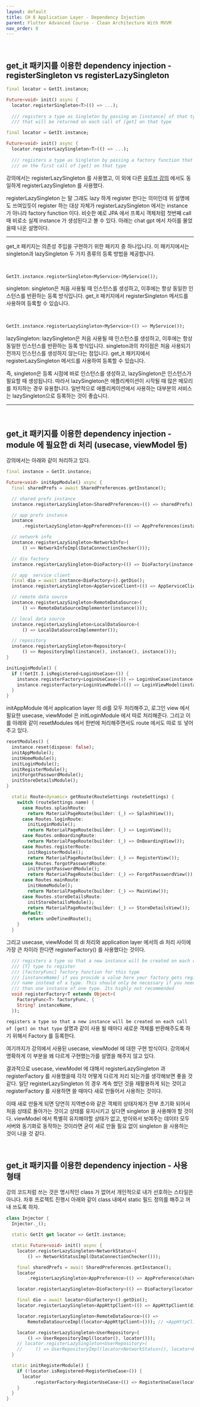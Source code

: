 ```yaml
---
layout: default
title: CH 8 Application Layer - Dependency Injection
parent: Flutter Advanced Course - Clean Architecture With MVVM
nav_order: 8
---
```


<br>

## get_it 패키지를 이용한 dependency injection - registerSingleton  vs registerLazySingleton 

```dart
final locator = GetIt.instance;

Future<void> init() async {
  locator.registerSingleton<T>(() => ...);
  
  /// registers a type as Singleton by passing an [instance] of that type
  /// that will be returned on each call of [get] on that type
```
```dart
final locator = GetIt.instance;

Future<void> init() async {
  locator.registerLazySingleton<T>(() => ...);
  
  /// registers a type as Singleton by passing a factory function that will be called
  /// on the first call of [get] on that type  
```

강의에서는 registerLazySingleton 를 사용했고, 이 외에 다른 [유투브 강의](https://www.youtube.com/watch?v=DbV5RV2HRUk) 에서도 동일하게 registerLazySingleton 를 사용했다.

registerLazySingleton 는 말 그래도 lazy 하게 register 한다는 의미인데 위 설명에도 쓰여있듯이 register 하는 대상 자체가 registerLazySingleton 에서는 instance 가 아니라
factory function 이다. 비슷한 예로 JPA 에서 프록시 객체처럼 첫번째 call 때 비로소 실제 instance 가 생성된다고 볼 수 있다. 아래는 chat gpt 에서 차이를 물었을때 나온 설명이다.

<hr>

get_it 패키지는 의존성 주입을 구현하기 위한 패키지 중 하나입니다. 이 패키지에서는 singleton과 lazySingleton 두 가지 종류의 등록 방법을 제공합니다.

<br>

```dart
GetIt.instance.registerSingleton<MyService>(MyService());
```

singleton: singleton은 처음 사용될 때 인스턴스를 생성하고, 이후에는 항상 동일한 인스턴스를 반환하는 등록 방식입니다. get_it 패키지에서 registerSingleton 메서드를 사용하여 등록할 수 있습니다.

<br>

```dart
GetIt.instance.registerLazySingleton<MyService>(() => MyService());
```

lazySingleton: lazySingleton은 처음 사용될 때 인스턴스를 생성하고, 이후에는 항상 동일한 인스턴스를 반환하는 등록 방식입니다.
singleton과의 차이점은 처음 사용되기 전까지 인스턴스를 생성하지 않는다는 점입니다. get_it 패키지에서 registerLazySingleton 메서드를 사용하여 등록할 수 있습니다.

즉, singleton은 등록 시점에 바로 인스턴스를 생성하고, lazySingleton은 인스턴스가 필요할 때 생성됩니다.
따라서 lazySingleton은 애플리케이션이 시작될 때 많은 메모리를 차지하는 경우 유용합니다. 일반적으로 애플리케이션에서 사용하는 대부분의 서비스는 lazySingleton으로 등록하는 것이 좋습니다.

<hr>

<br>

## get_it 패키지를 이용한 dependency injection - module 에 필요한 di 처리 (usecase, viewModel 등)

강의에서는 아래와 같이 처리하고 있다.

```dart
final instance = GetIt.instance;

Future<void> initAppModule() async {
  final sharedPrefs = await SharedPreferences.getInstance();

  // shared prefs instance
  instance.registerLazySingleton<SharedPreferences>(() => sharedPrefs);

  // app prefs instance
  instance
      .registerLazySingleton<AppPreferences>(() => AppPreferences(instance()));

  // network info
  instance.registerLazySingleton<NetworkInfo>(
      () => NetworkInfoImpl(DataConnectionChecker()));

  // dio factory
  instance.registerLazySingleton<DioFactory>(() => DioFactory(instance()));

  // app  service client
  final dio = await instance<DioFactory>().getDio();
  instance.registerLazySingleton<AppServiceClient>(() => AppServiceClient(dio));

  // remote data source
  instance.registerLazySingleton<RemoteDataSource>(
      () => RemoteDataSourceImplementer(instance()));

  // local data source
  instance.registerLazySingleton<LocalDataSource>(
      () => LocalDataSourceImplementer());

  // repository
  instance.registerLazySingleton<Repository>(
      () => RepositoryImpl(instance(), instance(), instance()));
}

initLoginModule() {
  if (!GetIt.I.isRegistered<LoginUseCase>()) {
    instance.registerFactory<LoginUseCase>(() => LoginUseCase(instance()));
    instance.registerFactory<LoginViewModel>(() => LoginViewModel(instance()));
  }
}
```

initAppModule 에서 application layer 의 di를 모두 처리해주고, 로그인 view 에서 필요한 usecase, viewModel 은 initLoginModule 에서 따로 처리해준다.
그리고 이를 아래와 같이 resetModules 에서 한번에 처리해주면서도 route 에서도 따로 또 넣어주고 있다.

```dart
resetModules() {
  instance.reset(dispose: false);
  initAppModule();
  initHomeModule();
  initLoginModule();
  initRegisterModule();
  initForgotPasswordModule();
  initStoreDetailsModule();
}
```
```dart
  static Route<dynamic> getRoute(RouteSettings routeSettings) {
    switch (routeSettings.name) {
      case Routes.splashRoute:
        return MaterialPageRoute(builder: (_) => SplashView());
      case Routes.loginRoute:
        initLoginModule();
        return MaterialPageRoute(builder: (_) => LoginView());
      case Routes.onBoardingRoute:
        return MaterialPageRoute(builder: (_) => OnBoardingView());
      case Routes.registerRoute:
        initRegisterModule();
        return MaterialPageRoute(builder: (_) => RegisterView());
      case Routes.forgotPasswordRoute:
        initForgotPasswordModule();
        return MaterialPageRoute(builder: (_) => ForgotPasswordView());
      case Routes.mainRoute:
        initHomeModule();
        return MaterialPageRoute(builder: (_) => MainView());
      case Routes.storeDetailsRoute:
        initStoreDetailsModule();
        return MaterialPageRoute(builder: (_) => StoreDetailsView());
      default:
        return unDefinedRoute();
    }
  }
```

그리고 usecase, viewModel 의 di 처리와 application layer 에서의 di 처리 사이에 가장 큰 차이라 한다면 registerFactory() 를 사용했다는 것이다.

```dart
  /// registers a type so that a new instance will be created on each call of [get] on that type
  /// [T] type to register
  /// [factoryFunc] factory function for this type
  /// [instanceName] if you provide a value here your factory gets registered with that
  /// name instead of a type. This should only be necessary if you need to register more
  /// than one instance of one type. Its highly not recommended
  void registerFactory<T extends Object>(
    FactoryFunc<T> factoryFunc, {
    String? instanceName,
  });
```
`registers a type so that a new instance will be created on each call of [get] on that type` 설명과 같이 사용 될 때마다 새로운 객체를 반환해주도록 하기 위해서 Factory 를 등록한다.

여기까지가 강의에서 사용된 usecase, viewModel 에 대한 구현 방식이다. 강의에서 명확하게 이 부분을 왜 다르게 구현했는가를 설명을 해주지 않고 있다.

결과적으로 usecase, viewModel 에 대해서 registerLazySingleton 과 registerFactory 를 사용했을때 각각 어떻게 다르게 처리 되는가를 생각해보면 좋을 것 같다.
일단 registerLazySingleton 의 경우 계속 썼던 것을 재활용하게 되는 것이고 registerFactory 를 사용하면 쓸 때마다 새로 만들어서 사용하는 것이다.

이때 새로 만들게 되면 당연히 지역변수와 같은 객체의 상태자체가 전부 초기화 되어서 처음 상태로 돌아가는 것이고 상태를 유지시키고 싶다면 singleton 을 사용해야 할 것이다.
viewModel 에서 특별히 유지해야할 상태가 없고, 받아와서 보여주는 데이터 모두 서버와 동기화로 동작하는 것이라면 굳이 새로 만들 필요 없이 singleton 을 사용하는 것이 나을 것 같다.

<br>

## get_it 패키지를 이용한 dependency injection - 사용 형태

강의 코드처럼 쓰는 것은 명시적인 class 가 없어서 개인적으로 내가 선호하는 스타일은 아니다.
차후 프로젝트 진행시 아래와 같이 class 내에서 static 필드 정의를 해주고 꺼내 쓰도록 하자.

```dart
class Injector {
  Injector._();

  static GetIt get locator => GetIt.instance;

  static Future<void> init() async {
    locator.registerLazySingleton<NetworkStatus>(
        () => NetworkStatusImpl(DataConnectionChecker()));

    final sharedPrefs = await SharedPreferences.getInstance();
    locator
        .registerLazySingleton<AppPreference>(() => AppPreference(sharedPrefs));

    locator.registerLazySingleton<DioFactory>(() => DioFactory(locator()));

    final dio = await locator<DioFactory>().getDio();
    locator.registerLazySingleton<AppHttpClient>(() => AppHttpClient(dio));

    locator.registerLazySingleton<RemoteDataSource>(() =>
        RemoteDataSourceImpl(locator<AppHttpClient>())); // <AppHttpClient> 생략가능

    locator.registerLazySingleton<UserRepository>(
        () => UserRepositoryImpl(locator(), locator()));
    // locator.registerLazySingleton<UserRepository>(
    //     () => UserRepositoryImpl(locator<NetworkStatus>(), locator<RemoteDataSource>()));
  }

  static initRegisterModule() {
    if (!locator.isRegistered<RegisterUseCase>()) {
      locator
          .registerFactory<RegisterUseCase>(() => RegisterUseCase(locator()));
    }
  }
}
```
